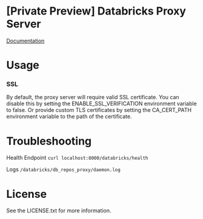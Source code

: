 # [Private Preview] Databricks Proxy Server

[Documentation](https://docs.google.com/document/d/1OiozkdImZfDsH7fQR4ro3o92xSBbKwl8t9CyUUilgiw/edit)

# Usage

###  SSL
By default, the proxy server will require valid SSL certificate. You can disable this by setting the ENABLE_SSL_VERIFICATION environment variable to false.
Or provide custom TLS certificates by setting the CA_CERT_PATH environment variable to the path of the certificate.

# Troubleshooting
Health Endpoint `curl localhost:8000/databricks/health`

Logs `/databricks/db_repos_proxy/daemon.log`

# License
See the LICENSE.txt for more information.